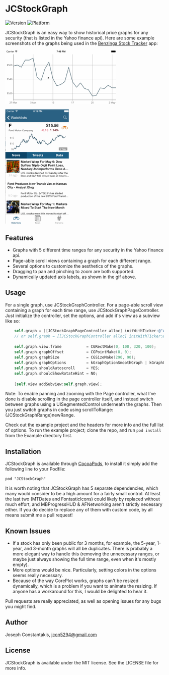 # JCStockGraph

[![Version](http://cocoapod-badges.herokuapp.com/v/JCStockGraph/badge.png)](http://cocoadocs.org/docsets/JCStockGraph)
[![Platform](http://cocoapod-badges.herokuapp.com/p/JCStockGraph/badge.png)](http://cocoadocs.org/docsets/JCStockGraph)

JCStockGraph is an easy way to show historical price graphs for any security (that is listed in the Yahoo finance api). Here are some example screenshots of the graphs being used in the [Benzinga Stock Tracker](https://itunes.apple.com/us/app/benzinga-stock-news-tracker/id688949481?mt=8) app:

<img src="ss1.gif" width=70%></img>

<img src="ss2.gif" width=40%></img>

## Features

- Graphs with 5 different time ranges for any security in the Yahoo finance api.
- Page-able scroll views containing a graph for each different range.
- Several options to customize the aesthetics of the graphs.
- Dragging to pan and pinching to zoom are both supported.
- Dynamically updated axis labels, as shown in the gif above.

## Usage

For a single graph, use JCStockGraphController. For a page-able scroll view containing a graph for each time range, use JCStockGraphPageController. Just initialize the controller, set the options, and add it's view as a subview like so:

```objectivec
    self.graph = [[JCStockGraphPageController alloc] initWithTicker:@"AAPL"];
    // or self.graph = [[JCStockGraphController alloc] initWithTicker:@"AAPL"]; for just one page

    self.graph.view.frame           = CGRectMake(0, 100, 320, 100);
    self.graph.graphOffset          = CGPointMake(8, 0);
    self.graph.graphSize            = CGSizeMake(290, 90);
    self.graph.graphOptions         = kGraphOptionSmoothGraph | kGraphOptionHideXAxis | kGraphOptionHideGrid;
    self.graph.shouldAutoscroll     = YES;
    self.graph.shouldShowRotateHint = NO;

    [self.view addSubview:self.graph.view];
```

Note: To enable panning and zooming with the Page controller, what I've done is disable scrolling in the page controller itself, and instead switch between graphs using a UISegmentedControl underneath the graphs. Then you just switch graphs in code using scrollToRange:(JCStockGraphRange)newRange.

Check out the example project and the headers for more info and the full list of options. To run the example project; clone the repo, and run `pod install` from the Example directory first.

## Installation

JCStockGraph is available through [CocoaPods](http://cocoapods.org), to install
it simply add the following line to your Podfile:

    pod "JCStockGraph"

It is worth noting that JCStockGraph has 5 separate dependencies, which many would consider to be a high amount for a fairly small control. At least the last two (MTDates and FontasticIcons) could likely by replaced without much effort, and MBProgressHUD & AFNetworking aren't strictly necessary either. If you do decide to replace any of them with custom code, by all means submit me a pull request!

## Known Issues

- If a stock has only been public for 3 months, for example, the 5-year, 1-year, and 3-month graphs will all be duplicates. There is probably a more elegant way to handle this (removing the unnecessary ranges, or maybe just always showing the full time range, even when it's mostly empty).
- More options would be nice. Particularly, setting colors in the options seems really necessary.
- Because of the way CorePlot works, graphs can't be resized dynamically, which is a problem if you want to animate the resizing. If anyone has a workaround for this, I would be delighted to hear it.

Pull requests are really appreciated, as well as opening issues for any bugs you might find.

## Author

Joseph Constantakis, jcon5294@gmail.com

## License

JCStockGraph is available under the MIT license. See the LICENSE file for more info.
